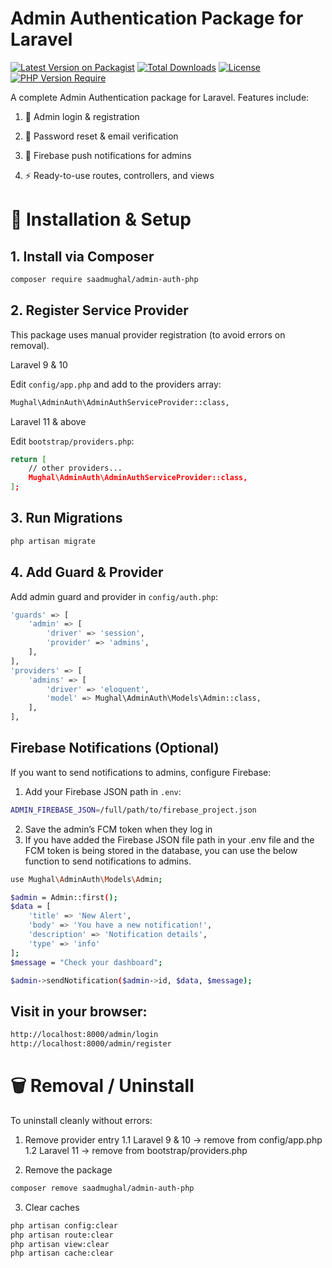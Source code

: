 # Admin Authentication Package for Laravel

[![Latest Version on Packagist](https://img.shields.io/packagist/v/saadmughal/admin-auth-php.svg)](https://packagist.org/packages/saadmughal/admin-auth-php)
[![Total Downloads](https://img.shields.io/packagist/dt/saadmughal/admin-auth-php.svg)](https://packagist.org/packages/saadmughal/admin-auth-php)
[![License](https://img.shields.io/packagist/l/saadmughal/admin-auth-php.svg)](https://packagist.org/packages/saadmughal/admin-auth-php)
[![PHP Version Require](https://img.shields.io/packagist/php-v/saadmughal/admin-auth-php.svg)](https://www.php.net/)

A complete Admin Authentication package for Laravel.
Features include:

1. 🔐 Admin login & registration

2. 🔑 Password reset & email verification

3. 🔔 Firebase push notifications for admins

4. ⚡ Ready-to-use routes, controllers, and views

# 🚀 Installation & Setup

## 1. Install via Composer

```bash
composer require saadmughal/admin-auth-php
```

## 2. Register Service Provider
This package uses manual provider registration (to avoid errors on removal).

Laravel 9 & 10

Edit `config/app.php` and add to the providers array:
```bash
Mughal\AdminAuth\AdminAuthServiceProvider::class,
```
Laravel 11 & above

Edit `bootstrap/providers.php`:
```bash
return [
    // other providers...
    Mughal\AdminAuth\AdminAuthServiceProvider::class,
];
```

## 3. Run Migrations
```bash
php artisan migrate
```

## 4. Add Guard & Provider
Add admin guard and provider in `config/auth.php`:
```bash
'guards' => [
    'admin' => [
        'driver' => 'session',
        'provider' => 'admins',
    ],
],
'providers' => [
    'admins' => [
        'driver' => 'eloquent',
        'model' => Mughal\AdminAuth\Models\Admin::class,
    ],
],
```


## Firebase Notifications (Optional)
If you want to send notifications to admins, configure Firebase:

1. Add your Firebase JSON path in `.env`:
```bash
ADMIN_FIREBASE_JSON=/full/path/to/firebase_project.json
```
2. Save the admin’s FCM token when they log in
3. If you have added the Firebase JSON file path in your .env file and the FCM token is being stored in the database, you can use the below function to send notifications to admins.
```bash
use Mughal\AdminAuth\Models\Admin;

$admin = Admin::first();
$data = [
    'title' => 'New Alert',
    'body' => 'You have a new notification!',
    'description' => 'Notification details',
    'type' => 'info'
];
$message = "Check your dashboard";

$admin->sendNotification($admin->id, $data, $message);
```

## Visit in your browser:
```bash
http://localhost:8000/admin/login
http://localhost:8000/admin/register
```
# 🗑️ Removal / Uninstall
To uninstall cleanly without errors:

1. Remove provider entry
   1.1 Laravel 9 & 10 → remove from config/app.php
   1.2 Laravel 11 → remove from bootstrap/providers.php

2. Remove the package
```bash
composer remove saadmughal/admin-auth-php
```
3. Clear caches
```bash
php artisan config:clear
php artisan route:clear
php artisan view:clear
php artisan cache:clear
```
